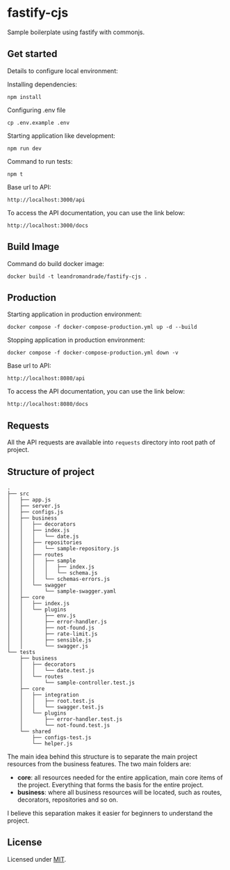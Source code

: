 # fastify-cjs

Sample boilerplate using fastify with commonjs.

## Get started

Details to configure local environment:

Installing dependencies:

```shell
npm install
```

Configuring .env file

```shell
cp .env.example .env
```

Starting application like development:

```shell
npm run dev
```

Command to run tests:

```shell
npm t
```

Base url to API:
```
http://localhost:3000/api
```

To access the API documentation, you can use the link below:

```
http://localhost:3000/docs
```

## Build Image

Command do build docker image:
```shell
docker build -t leandromandrade/fastify-cjs .
```

## Production

Starting application in production environment:

```shell
docker compose -f docker-compose-production.yml up -d --build
```

Stopping application in production environment:

```shell
docker compose -f docker-compose-production.yml down -v
```

Base url to API:
```
http://localhost:8080/api
```

To access the API documentation, you can use the link below:

```
http://localhost:8080/docs
```

## Requests

All the API requests are available into  ```requests``` directory into root path of project.

## Structure of project

```
.
├── src
│   ├── app.js
│   ├── server.js
│   ├── configs.js
│   ├── business
│   │   ├── decorators
│   │   ├── index.js
│   │   │   └── date.js
│   │   ├── repositories
│   │   │   └── sample-repository.js
│   │   ├── routes
│   │   │   ├── sample
│   │   │   │   ├── index.js
│   │   │   │   └── schema.js
│   │   │   └── schemas-errors.js
│   │   └── swagger
│   │       └── sample-swagger.yaml
│   ├── core
│   │   ├── index.js
│   │   └── plugins
│   │       ├── env.js
│   │       ├── error-handler.js
│   │       ├── not-found.js
│   │       ├── rate-limit.js
│   │       ├── sensible.js
│   │       └── swagger.js
└── tests
    ├── business
    │   ├── decorators
    │   │   └── date.test.js
    │   └── routes
    │       └── sample-controller.test.js
    ├── core
    │   ├── integration
    │   │   ├── root.test.js
    │   │   └── swagger.test.js
    │   └── plugins
    │       ├── error-handler.test.js
    │       └── not-found.test.js
    └── shared
        ├── configs-test.js
        └── helper.js
```

The main idea behind this structure is to separate the main project resources from the business features. The two main folders are:
- **core**: all resources needed for the entire application, main core items of the project. Everything that forms the basis for the entire project.
- **business**: where all business resources will be located, such as routes, decorators, repositories and so on.

I believe this separation makes it easier for beginners to understand the project.

## License

Licensed under [MIT](./LICENSE).
